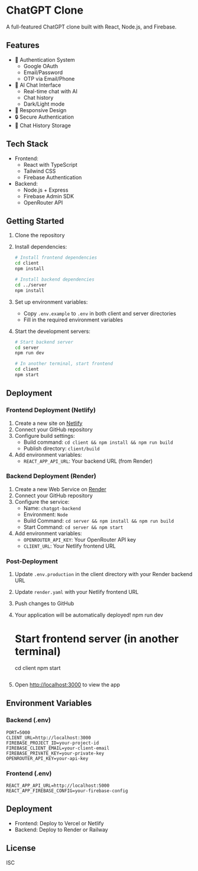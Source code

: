 # ChatGPT Clone

A full-featured ChatGPT clone built with React, Node.js, and Firebase.

## Features

- 🔑 Authentication System
  - Google OAuth
  - Email/Password
  - OTP via Email/Phone
- 🧠 AI Chat Interface
  - Real-time chat with AI
  - Chat history
  - Dark/Light mode
- 📱 Responsive Design
- 🔒 Secure Authentication
- 💾 Chat History Storage

## Tech Stack

- Frontend:
  - React with TypeScript
  - Tailwind CSS
  - Firebase Authentication
- Backend:
  - Node.js + Express
  - Firebase Admin SDK
  - OpenRouter API

## Getting Started

1. Clone the repository
2. Install dependencies:
   ```bash
   # Install frontend dependencies
   cd client
   npm install

   # Install backend dependencies
   cd ../server
   npm install
   ```

3. Set up environment variables:
   - Copy `.env.example` to `.env` in both client and server directories
   - Fill in the required environment variables

4. Start the development servers:
   ```bash
   # Start backend server
   cd server
   npm run dev

   # In another terminal, start frontend
   cd client
   npm start
   ```

## Deployment

### Frontend Deployment (Netlify)

1. Create a new site on [Netlify](https://www.netlify.com/)
2. Connect your GitHub repository
3. Configure build settings:
   - Build command: `cd client && npm install && npm run build`
   - Publish directory: `client/build`
4. Add environment variables:
   - `REACT_APP_API_URL`: Your backend URL (from Render)

### Backend Deployment (Render)

1. Create a new Web Service on [Render](https://render.com/)
2. Connect your GitHub repository
3. Configure the service:
   - Name: `chatgpt-backend`
   - Environment: `Node`
   - Build Command: `cd server && npm install && npm run build`
   - Start Command: `cd server && npm start`
4. Add environment variables:
   - `OPENROUTER_API_KEY`: Your OpenRouter API key
   - `CLIENT_URL`: Your Netlify frontend URL

### Post-Deployment

1. Update `.env.production` in the client directory with your Render backend URL
2. Update `render.yaml` with your Netlify frontend URL
3. Push changes to GitHub
4. Your application will be automatically deployed!
   npm run dev

   # Start frontend server (in another terminal)
   cd client
   npm start
   ```

5. Open [http://localhost:3000](http://localhost:3000) to view the app

## Environment Variables

### Backend (.env)
```
PORT=5000
CLIENT_URL=http://localhost:3000
FIREBASE_PROJECT_ID=your-project-id
FIREBASE_CLIENT_EMAIL=your-client-email
FIREBASE_PRIVATE_KEY=your-private-key
OPENROUTER_API_KEY=your-api-key
```

### Frontend (.env)
```
REACT_APP_API_URL=http://localhost:5000
REACT_APP_FIREBASE_CONFIG=your-firebase-config
```

## Deployment

- Frontend: Deploy to Vercel or Netlify
- Backend: Deploy to Render or Railway

## License

ISC
